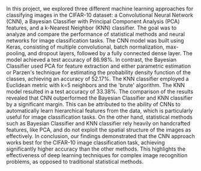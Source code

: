 In this project, we explored three different machine learning approaches for classifying images in the CIFAR-10 dataset: a Convolutional Neural Network (CNN), a Bayesian Classifier with Principal Component Analysis (PCA) features, and a k-Nearest Neighbor (KNN) classifier. The goal was to analyze and compare the performance of statistical methods and neural networks for image classification tasks.
The CNN model was built using Keras, consisting of multiple convolutional, batch normalization, max-pooling, and dropout layers, followed by a fully connected dense layer. The model achieved a test accuracy of 86.98%. In contrast, the Bayesian Classifier used PCA for feature extraction and either parametric estimation or Parzen's technique for estimating the probability density function of the classes, achieving an accuracy of 52.17%. The KNN classifier employed a Euclidean metric with k=5 neighbors and the 'brute' algorithm. The KNN model resulted in a test accuracy of 33.38%.
The comparison of the results revealed that CNN outperformed the Bayesian Classifier and KNN classifier by a significant margin. This can be attributed to the ability of CNNs to automatically learn hierarchical features from the data, which is particularly useful for image classification tasks. On the other hand, statistical methods such as Bayesian Classifier and KNN classifier rely heavily on handcrafted features, like PCA, and do not exploit the spatial structure of the images as effectively.
In conclusion, our findings demonstrated that the CNN approach works best for the CIFAR-10 image classification task, achieving significantly higher accuracy than the other methods. This highlights the effectiveness of deep learning techniques for complex image recognition problems, as opposed to traditional statistical methods.
